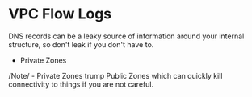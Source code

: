 # VPC Flow Logs

DNS records can be a leaky source of information around your internal structure, so don't leak if you don't have to.

* Private Zones

/Note/ - Private Zones trump Public Zones which can quickly kill connectivity to things if you are not careful.

